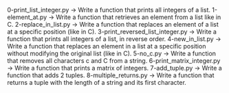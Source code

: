 0-print_list_integer.py -> Write a function that prints all integers of a list.
1-element_at.py -> Write a function that retrieves an element from a list like in C.
2-replace_in_list.py -> Write a function that replaces an element of a list at a specific position (like in C).
3-print_reversed_list_integer.py -> Write a function that prints all integers of a list, in reverse order.
4-new_in_list.py -> Write a function that replaces an element in a list at a specific position without modifying the original list (like in C).
5-no_c.py -> Write a function that removes all characters c and C from a string.
6-print_matrix_integer.py -> Write a function that prints a matrix of integers.
7-add_tuple.py -> Write a function that adds 2 tuples.
8-multiple_returns.py -> Write a function that returns a tuple with the length of a string and its first character.

